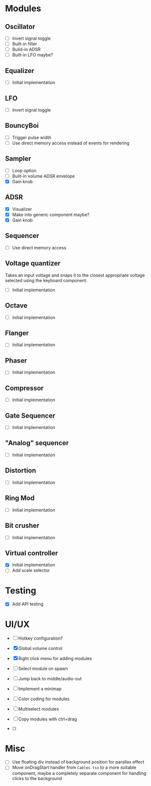 # Modules

## Oscillator

- [ ] Invert signal toggle
- [ ] Built-in filter
- [ ] Build-in ADSR
- [ ] Built-in LFO maybe?

## Equalizer

- [ ] Initial implementation

## LFO

- [ ] Invert signal toggle

## BouncyBoi

- [ ] Trigger pulse width
- [ ] Use direct memory access instead of events for rendering

## Sampler

- [ ] Loop option
- [ ] Built-in volume ADSR envelope
- [x] Gain knob

## ADSR

- [x] Visualizer
- [x] Make into generic component maybe?
- [x] Gain knob

## Sequencer

- [ ] Use direct memory access

## Voltage quantizer

Takes an input voltage and snaps it to the closest appropriate voltage selected using the keyboard component.

- [ ] Initial implementation

## Octave

- [ ] Initial implementation

## Flanger

- [ ] Initial implementation

## Phaser

- [ ] Initial implementation

## Compressor

- [ ] Initial implementation

## Gate Sequencer

- [ ] Initial implementation

## "Analog" sequencer

- [ ] Initial implementation

## Distortion

- [ ] Initial implementation

## Ring Mod

- [ ] Initial implementation

## Bit crusher

- [ ] Initial implementation

## Virtual controller

- [x] Initial implementation
- [ ] Add scale selector

# Testing

- [x] Add API testing

# UI/UX

- [ ] Hotkey configuration?
- [x] Global volume control
- [x] Right click menu for adding modules
- [ ] Select module on spawn
- [ ] Jump back to middle/audio-out
- [ ] Implement a minimap
- [ ] Color coding for modules

- [ ] Multiselect modules
- [ ] Copy modules with ctrl+drag
- [ ]

# Misc

- [ ] Use floating div instead of background position for parallax effect
- [ ] Move onDragStart handler from `Cables.tsx` to a more suitable component, maybe a completely separate component for handling clicks to the background
